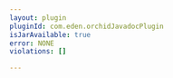 ```yaml
---
layout: plugin
pluginId: com.eden.orchidJavadocPlugin
isJarAvailable: true
error: NONE
violations: []

---
```

